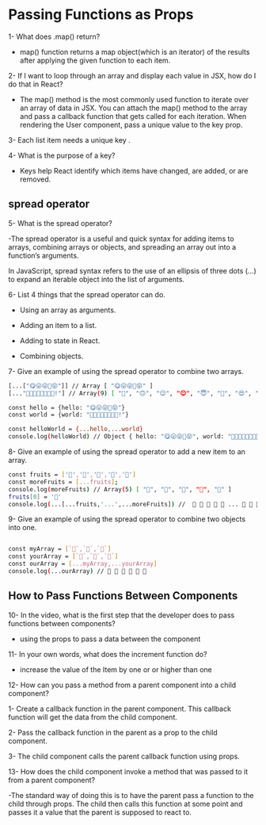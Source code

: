 # Passing Functions as Props

1- What does .map() return?

- map() function returns a map object(which is an iterator) of the results after applying the
given function to each item.

2- If I want to loop through an array and display each value in JSX, how do I do that in React?

- The map() method is the most commonly used function to iterate over an array of data in JSX. You can attach the map() method to the array and pass a callback function that gets called for each iteration. When rendering the User component, pass a unique value to the key prop.

3- Each list item needs a unique key .

4- What is the purpose of a key?

- Keys help React identify which items have changed, are added, or are removed.

## spread operator

5- What is the spread operator?

-The spread operator is a useful and quick syntax for adding items to arrays, combining arrays or objects, and spreading an array out into a function’s arguments.

In JavaScript, spread syntax refers to the use of an ellipsis of three dots (…) to expand an iterable object into the list of arguments.

6- List 4 things that the spread operator can do.

- Using an array as arguments.

- Adding an item to a list.

- Adding to state in React.

- Combining objects.

7- Give an example of using the spread operator to combine two arrays.

```bash
[...["😋😛😜🤪😝"]] // Array [ "😋😛😜🤪😝" ]
[..."🙂🙃😉😊😇🥰😍🤩!"] // Array(9) [ "🙂", "🙃", "😉", "😊", "😇", "🥰", "😍", "🤩", "!" ]

const hello = {hello: "😋😛😜🤪😝"}
const world = {world: "🙂🙃😉😊😇🥰😍🤩!"}

const helloWorld = {...hello,...world}
console.log(helloWorld) // Object { hello: "😋😛😜🤪😝", world: "🙂🙃😉😊😇🥰😍🤩!" }
```

8- Give an example of using the spread operator to add a new item to an array.

```bash
const fruits = ['🍏','🍊','🍌','🍉','🍍']
const moreFruits = [...fruits];
console.log(moreFruits) // Array(5) [ "🍏", "🍊", "🍌", "🍉", "🍍" ]
fruits[0] = '🍑'
console.log(...[...fruits,'...',...moreFruits]) //  🍑 🍊 🍌 🍉 🍍 ... 🍏 🍊 🍌 🍉 🍍
```

9- Give an example of using the spread operator to combine two objects into one.

```bash

const myArray = [`🤪`,`🐻`,`🎌`]
const yourArray = [`🙂`,`🤗`,`🤩`]
const ourArray = [...myArray,...yourArray]
console.log(...ourArray) // 🤪 🐻 🎌 🙂 🤗 🤩
```

## How to Pass Functions Between Components

10- In the video, what is the first step that the developer does to pass functions between components?

- using the props to pass a data between the component

11- In your own words, what does the increment function do?

- increase the value of the Item by one or or higher than one

12- How can you pass a method from a parent component into a child component?

1- Create a callback function in the parent component. This callback function will get the data from the child component.

2- Pass the callback function in the parent as a prop to the child component.

3- The child component calls the parent callback function using props.

13- How does the child component invoke a method that was passed to it from a parent component?

-The standard way of doing this is to have the parent pass a function to the child through props. The child then calls this function at some point and passes it a value that the parent is supposed to react to.
